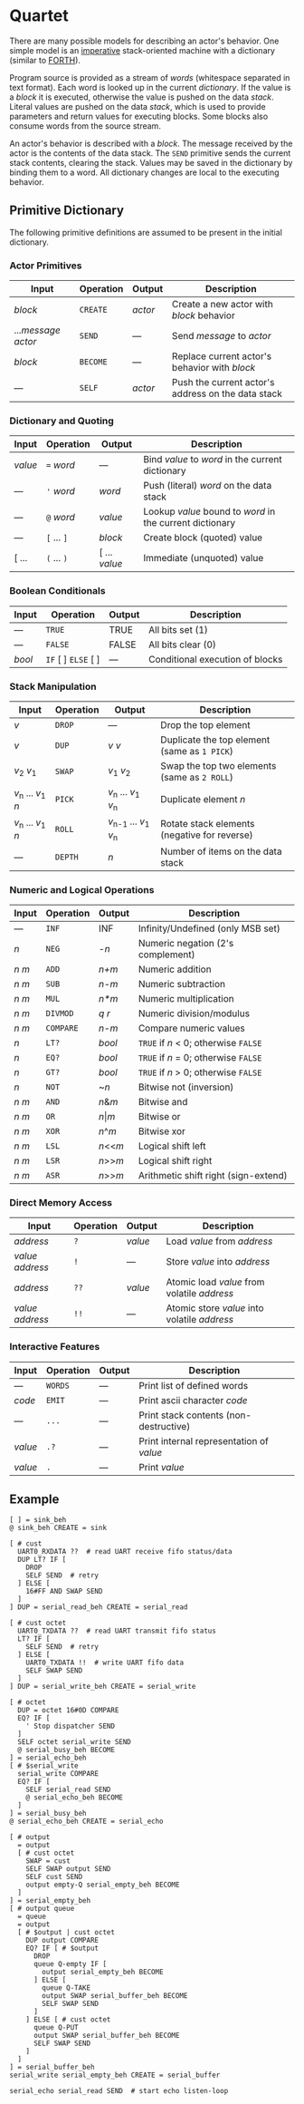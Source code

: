 # Quartet

There are many possible models for describing an actor's behavior.
One simple model is an [imperative](https://en.wikipedia.org/wiki/Imperative_programming)
stack-oriented machine with a dictionary
(similar to [FORTH](https://en.wikipedia.org/wiki/Forth_(programming_language))).

Program source is provided as a stream of _words_
(whitespace separated in text format).
Each word is looked up in the current _dictionary_.
If the value is a _block_ it is executed,
otherwise the value is pushed on the data _stack_.
Literal values are pushed on the data _stack_,
which is used to provide parameters
and return values for executing blocks.
Some blocks also consume words from the source stream.

An actor's behavior is described with a _block_.
The message received by the actor is the contents of the data stack.
The `SEND` primitive sends the current stack contents,
clearing the stack.
Values may be saved in the dictionary
by binding them to a word.
All dictionary changes are local to the executing behavior.

## Primitive Dictionary

The following primitive definitions are assumed to be present in the initial dictionary.

### Actor Primitives

Input                | Operation       | Output                  | Description
---------------------|-----------------|-------------------------|------------
_block_              | `CREATE`        | _actor_                 | Create a new actor with _block_ behavior
..._message_ _actor_ | `SEND`          | &mdash;                 | Send _message_ to _actor_
_block_              | `BECOME`        | &mdash;                 | Replace current actor's behavior with _block_
&mdash;              | `SELF`          | _actor_                 | Push the current actor's address on the data stack

### Dictionary and Quoting

Input                | Operation       | Output                  | Description
---------------------|-----------------|-------------------------|------------
_value_              | `=` _word_      | &mdash;                 | Bind _value_ to _word_ in the current dictionary
&mdash;              | `'` _word_      | _word_                  | Push (literal) _word_ on the data stack
&mdash;              | `@` _word_      | _value_                 | Lookup _value_ bound to _word_ in the current dictionary
&mdash;              | `[` ... `]`     | _block_                 | Create block (quoted) value
[ ...                | `(` ... `)`     | [ ... _value_           | Immediate (unquoted) value

### Boolean Conditionals

Input                | Operation       | Output                  | Description
---------------------|-----------------|-------------------------|------------
&mdash;              | `TRUE`          | TRUE                    | All bits set (1)
&mdash;              | `FALSE`         | FALSE                   | All bits clear (0)
_bool_               | `IF` [ ] `ELSE` [ ] | &mdash;             | Conditional execution of blocks

### Stack Manipulation

Input                | Operation       | Output                  | Description
---------------------|-----------------|-------------------------|------------
_v_                  | `DROP`          | &mdash;                 | Drop the top element
_v_                  | `DUP`           | _v_ _v_                 | Duplicate the top element (same as `1 PICK`)
_v_<sub>2</sub> _v_<sub>1</sub> | `SWAP` | _v_<sub>1</sub> _v_<sub>2</sub> | Swap the top two elements (same as `2 ROLL`)
_v_<sub>n</sub> ... _v_<sub>1</sub> _n_ | `PICK` | _v_<sub>n</sub> ... _v_<sub>1</sub> _v_<sub>n</sub> | Duplicate element _n_
_v_<sub>n</sub> ... _v_<sub>1</sub> _n_ | `ROLL` | _v_<sub>n-1</sub> ... _v_<sub>1</sub> _v_<sub>n</sub> | Rotate stack elements (negative for reverse)
&mdash;              | `DEPTH`         | _n_                     | Number of items on the data stack

### Numeric and Logical Operations

Input                | Operation       | Output                  | Description
---------------------|-----------------|-------------------------|------------
&mdash;              | `INF`           | INF                     | Infinity/Undefined (only MSB set)
_n_                  | `NEG`           | -_n_                    | Numeric negation (2's complement)
_n_ _m_              | `ADD`           | _n+m_                   | Numeric addition
_n_ _m_              | `SUB`           | _n-m_                   | Numeric subtraction
_n_ _m_              | `MUL`           | _n*m_                   | Numeric multiplication
_n_ _m_              | `DIVMOD`        | _q_ _r_                 | Numeric division/modulus
_n_ _m_              | `COMPARE`       | _n-m_                   | Compare numeric values
_n_                  | `LT?`           | _bool_                  | `TRUE` if _n_ < 0; otherwise `FALSE`
_n_                  | `EQ?`           | _bool_                  | `TRUE` if _n_ = 0; otherwise `FALSE`
_n_                  | `GT?`           | _bool_                  | `TRUE` if _n_ > 0; otherwise `FALSE`
_n_                  | `NOT`           | ~_n_                    | Bitwise not (inversion)
_n_ _m_              | `AND`           | _n_&_m_                 | Bitwise and
_n_ _m_              | `OR`            | _n_\|_m_                | Bitwise or
_n_ _m_              | `XOR`           | _n_^_m_                 | Bitwise xor
_n_ _m_              | `LSL`           | _n_<<_m_                | Logical shift left
_n_ _m_              | `LSR`           | _n_>>_m_                | Logical shift right
_n_ _m_              | `ASR`           | _n_>>_m_                | Arithmetic shift right (sign-extend)

### Direct Memory Access

Input                | Operation       | Output                  | Description
---------------------|-----------------|-------------------------|------------
_address_            | `?`             | _value_                 | Load _value_ from _address_
_value_ _address_    | `!`             | &mdash;                 | Store _value_ into _address_
_address_            | `??`            | _value_                 | Atomic load _value_ from volatile _address_
_value_ _address_    | `!!`            | &mdash;                 | Atomic store _value_ into volatile _address_


### Interactive Features

Input                | Operation       | Output                  | Description
---------------------|-----------------|-------------------------|------------
&mdash;              | `WORDS`         | &mdash;                 | Print list of defined words
_code_               | `EMIT`          | &mdash;                 | Print ascii character _code_
&mdash;              | `...`           | &mdash;                 | Print stack contents (non-destructive)
_value_              | `.?`            | &mdash;                 | Print internal representation of _value_
_value_              | `.`             | &mdash;                 | Print _value_

## Example

```
[ ] = sink_beh 
@ sink_beh CREATE = sink

[ # cust
  UART0_RXDATA ??  # read UART receive fifo status/data
  DUP LT? IF [
    DROP
    SELF SEND  # retry
  ] ELSE [
    16#FF AND SWAP SEND
  ]
] DUP = serial_read_beh CREATE = serial_read

[ # cust octet
  UART0_TXDATA ??  # read UART transmit fifo status
  LT? IF [
    SELF SEND  # retry
  ] ELSE [
    UART0_TXDATA !!  # write UART fifo data
    SELF SWAP SEND
  ]
] DUP = serial_write_beh CREATE = serial_write

[ # octet
  DUP = octet 16#0D COMPARE
  EQ? IF [
    ' Stop dispatcher SEND
  ]
  SELF octet serial_write SEND
  @ serial_busy_beh BECOME
] = serial_echo_beh
[ # $serial_write
  serial_write COMPARE
  EQ? IF [
    SELF serial_read SEND
    @ serial_echo_beh BECOME
  ]
] = serial_busy_beh
@ serial_echo_beh CREATE = serial_echo

[ # output
  = output
  [ # cust octet
    SWAP = cust
    SELF SWAP output SEND
    SELF cust SEND
    output empty-Q serial_empty_beh BECOME
  ]
] = serial_empty_beh
[ # output queue
  = queue
  = output
  [ # $output | cust octet
    DUP output COMPARE
    EQ? IF [ # $output
      DROP
      queue Q-empty IF [
        output serial_empty_beh BECOME
      ] ELSE [
        queue Q-TAKE
        output SWAP serial_buffer_beh BECOME
        SELF SWAP SEND
      ]
    ] ELSE [ # cust octet
      queue Q-PUT
      output SWAP serial_buffer_beh BECOME
      SELF SWAP SEND
    ]
  ]
] = serial_buffer_beh
serial_write serial_empty_beh CREATE = serial_buffer

serial_echo serial_read SEND  # start echo listen-loop
```
